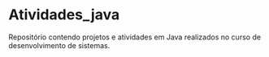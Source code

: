 # Atividades_java
Repositório contendo projetos e atividades em Java realizados no curso de desenvolvimento de sistemas.
